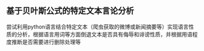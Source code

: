 ## 基于贝叶斯公式的特定文本言论分析
尝试利用python语言结合特定文本（爬虫获取的微博或新闻摘要等）实现语言性质的分析，根据语言用词等方面倒退文本是否具有侮辱和诽谤性质，并根据用语程度推断是否需要进行删除处理等
